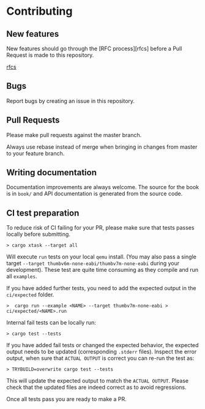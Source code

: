 # Contributing

## New features

New features should go through the [RFC process][rfcs] before a Pull Request is made to this repository.

[rfcs](https://github.com/rtic-rs/rfcs)

## Bugs

Report bugs by creating an issue in this repository.

## Pull Requests

Please make pull requests against the master branch.

Always use rebase instead of merge when bringing in changes from master to your feature branch.

## Writing documentation

Documentation improvements are always welcome. The source for the book is in `book/` and API documentation is generated from the source code.

## CI test preparation

To reduce risk of CI failing for your PR, please make sure that tests passes locally before submitting.

```shell
> cargo xtask --target all
```

Will execute `run` tests on your local `qemu` install. (You may also pass a single target `--target thumbv6m-none-eabi/thumbv7m-none-eabi` during your development). These test are quite time consuming as they compile and run all `examples`.

If you have added further tests, you need to add the expected output in the `ci/expected` folder.

```shell
>  cargo run --example <NAME> --target thumbv7m-none-eabi > ci/expected/<NAME>.run
```

Internal fail tests can be locally run:

```shell
> cargo test --tests
```

If you have added fail tests or changed the expected behavior, the expected output needs to be updated (corresponding `.stderr` files). Inspect the error output, when sure that `ACTUAL OUTPUT` is correct you can re-run the test as:

```shell
> TRYBUILD=overwrite cargo test --tests
```

This will update the expected output to match the `ACTUAL OUTPUT`. Please check that the updated files are indeed correct as to avoid regressions.

Once all tests pass you are ready to make a PR.
